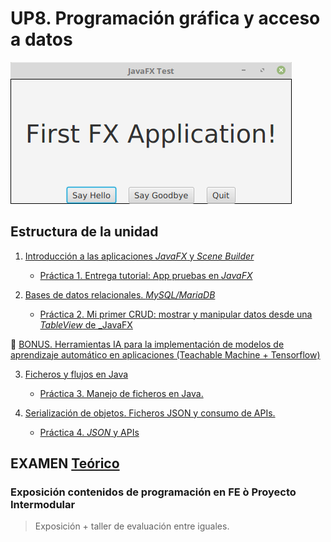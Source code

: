 # UP8. Programación gráfica y acceso a datos
![fx](fx.png)

## Estructura de la unidad
1.  [Introducción a las aplicaciones _JavaFX_ y _Scene Builder_](https://pbendom3.github.io/prog-1cfgs-daw/ups/UP8/8_1_fx/index.html)

      - [Práctica 1. Entrega tutorial: App pruebas en _JavaFX_](https://pbendom3.github.io/prog-1cfgs-daw/ups/UP8/8_1_fx/prctica_1_entrega_tutorial_app_pruebas_en_javafx.html)
   
2.  [Bases de datos relacionales. _MySQL/MariaDB_](https://pbendom3.github.io/prog-1cfgs-daw/ups/UP8/8_2_bbdd_mariadb/index.html)

      - [Práctica 2. Mi primer CRUD: mostrar y manipular datos desde una _TableView_ de _JavaFX](https://pbendom3.github.io/prog-1cfgs-daw/ups/UP8/8_2_bbdd_mariadb/prctica_2_mi_primer_crud_mostrar_y_manipular_datos_desde_una_tableview_de_javafx.html)

🎁 [BONUS. Herramientas IA para la implementación de modelos de aprendizaje automático en aplicaciones (Teachable Machine + Tensorflow)](https://pbendom3.github.io/prog-1cfgs-daw/ups/UP8/tm/index.html)

3.  [Ficheros y flujos en Java](https://pbendom3.github.io/prog-1cfgs-daw/ups/UP8/8_3_ficheros_flujos/index.html)

      - [Práctica 3. Manejo de ficheros en Java.](https://pbendom3.github.io/prog-1cfgs-daw/ups/UP8/8_3_ficheros_flujos/prctica_3_manejo_de_ficheros_en_java.html)
   
4.  [Serialización de objetos. Ficheros JSON y consumo de APIs.](https://pbendom3.github.io/prog-1cfgs-daw/ups/UP8/8_4_serializacion_json/index.html)

      - [Práctica 4. _JSON_ y APIs](https://pbendom3.github.io/prog-1cfgs-daw/ups/UP8/8_4_serializacion_json/bonus_consumiendo_apis_externas_desde_java.html)

## EXAMEN [Teórico](EXAMEN_TEÓRICO_3aEv.pdf)

### Exposición contenidos de programación en FE ò Proyecto Intermodular

> Exposición + taller de evaluación entre iguales.
